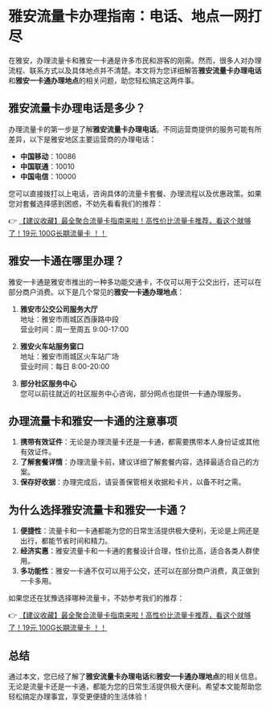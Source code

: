 # 雅安流量卡办理指南：电话、地点一网打尽

在雅安，办理流量卡和雅安一卡通是许多市民和游客的刚需。然而，很多人对办理流程、联系方式以及具体地点并不清楚。本文将为您详细解答**雅安流量卡办理电话**和**雅安一卡通办理地点**的相关问题，助您轻松搞定这两件事。

## 雅安流量卡办理电话是多少？

办理流量卡的第一步是了解**雅安流量卡办理电话**。不同运营商提供的服务可能有所差异，以下是雅安地区主要运营商的办理电话：

- **中国移动**：10086  
- **中国联通**：10010  
- **中国电信**：10000  

您可以直接拨打以上电话，咨询具体的流量卡套餐、办理流程以及优惠政策。如果您对套餐选择感到困惑，不妨先看看我们的推荐：

👉 [【建议收藏】最全聚合流量卡指南来啦！高性价比流量卡推荐，看这个就够了！19元 100G长期流量卡 ！！](https://bit.ly/Liuliangka)

## 雅安一卡通在哪里办理？

雅安一卡通是雅安市推出的一种多功能交通卡，不仅可以用于公交出行，还可以在部分商户消费。以下是几个常见的**雅安一卡通办理地点**：

1. **雅安市公交公司服务大厅**  
   地址：雅安市雨城区西康路中段  
   营业时间：周一至周五 9:00-17:00  

2. **雅安火车站服务窗口**  
   地址：雅安市雨城区火车站广场  
   营业时间：每日 8:00-20:00  

3. **部分社区服务中心**  
   您可以前往就近的社区服务中心咨询，部分网点也提供一卡通办理服务。

## 办理流量卡和雅安一卡通的注意事项

1. **携带有效证件**：无论是办理流量卡还是一卡通，都需要携带本人身份证或其他有效证件。  
2. **了解套餐详情**：办理流量卡前，建议详细了解套餐内容，选择最适合自己的方案。  
3. **保存好收据**：办理完成后，请妥善保管相关收据和卡片，以备不时之需。  

## 为什么选择雅安流量卡和雅安一卡通？

1. **便捷性**：流量卡和一卡通都能为您的日常生活提供极大便利，无论是上网还是出行，都能节省时间和精力。  
2. **经济实惠**：雅安流量卡和一卡通的套餐设计合理，性价比高，适合各类人群使用。  
3. **多功能性**：雅安一卡通不仅可以用于公交，还可以在部分商户消费，真正做到一卡多用。  

如果您还在犹豫选择哪种流量卡，不妨参考我们的推荐：

👉 [【建议收藏】最全聚合流量卡指南来啦！高性价比流量卡推荐，看这个就够了！19元 100G长期流量卡 ！！](https://bit.ly/Liuliangka)

## 总结

通过本文，您已经了解了**雅安流量卡办理电话**和**雅安一卡通办理地点**的相关信息。无论是流量卡还是一卡通，都能为您的日常生活提供极大便利。希望本文能帮助您轻松搞定办理事宜，享受更便捷的生活体验！
